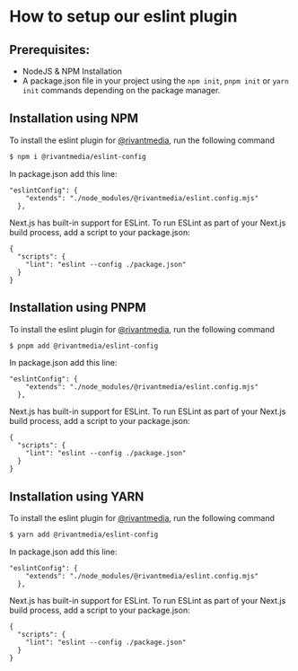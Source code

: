 # How to setup our eslint plugin

## Prerequisites:

- NodeJS & NPM Installation
- A package.json file in your project using the `npm init`, `pnpm init` or `yarn init` commands depending on the package manager.

## Installation using NPM

To install the eslint plugin for [@rivantmedia](https://github.com/rivantmedia), run the following command

```bash
$ npm i @rivantmedia/eslint-config
```

In package.json add this line:

```
"eslintConfig": {
    "extends": "./node_modules/@rivantmedia/eslint.config.mjs"
  },
```

Next.js has built-in support for ESLint. To run ESLint as part of your Next.js build process, add a script to your package.json:

```
{
  "scripts": {
    "lint": "eslint --config ./package.json"
  }
}
```

## Installation using PNPM

To install the eslint plugin for [@rivantmedia](https://github.com/rivantmedia), run the following command

```bash
$ pnpm add @rivantmedia/eslint-config
```

In package.json add this line:

```
"eslintConfig": {
    "extends": "./node_modules/@rivantmedia/eslint.config.mjs"
  },
```

Next.js has built-in support for ESLint. To run ESLint as part of your Next.js build process, add a script to your package.json:

```
{
  "scripts": {
    "lint": "eslint --config ./package.json"
  }
}
```

## Installation using YARN

To install the eslint plugin for [@rivantmedia](https://github.com/rivantmedia), run the following command

```bash
$ yarn add @rivantmedia/eslint-config
```

In package.json add this line:

```
"eslintConfig": {
    "extends": "./node_modules/@rivantmedia/eslint.config.mjs"
  },
```

Next.js has built-in support for ESLint. To run ESLint as part of your Next.js build process, add a script to your package.json:

```
{
  "scripts": {
    "lint": "eslint --config ./package.json"
  }
}
```
